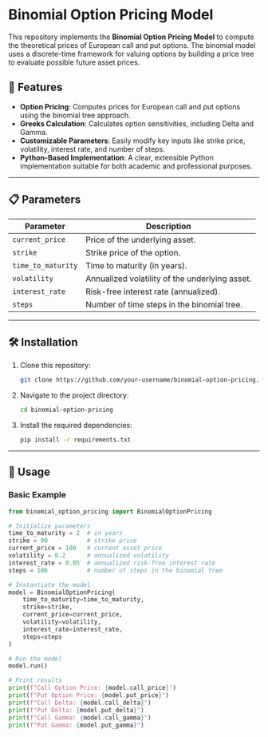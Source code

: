 # Binomial Option Pricing Model

This repository implements the **Binomial Option Pricing Model** to compute the theoretical prices of European call and put options. The binomial model uses a discrete-time framework for valuing options by building a price tree to evaluate possible future asset prices.

## 🚀 Features
- **Option Pricing**: Computes prices for European call and put options using the binomial tree approach.
- **Greeks Calculation**: Calculates option sensitivities, including Delta and Gamma.
- **Customizable Parameters**: Easily modify key inputs like strike price, volatility, interest rate, and number of steps.
- **Python-Based Implementation**: A clear, extensible Python implementation suitable for both academic and professional purposes.

---

## 📋 Parameters
| Parameter               | Description                                       |
|-------------------------|---------------------------------------------------|
| `current_price`         | Price of the underlying asset.                    |
| `strike`                | Strike price of the option.                       |
| `time_to_maturity`      | Time to maturity (in years).                      |
| `volatility`            | Annualized volatility of the underlying asset.    |
| `interest_rate`         | Risk-free interest rate (annualized).             |
| `steps`                 | Number of time steps in the binomial tree.        |

---

## 🛠 Installation
1. Clone this repository:
    ```bash
    git clone https://github.com/your-username/binomial-option-pricing.git
    ```
2. Navigate to the project directory:
    ```bash
    cd binomial-option-pricing
    ```
3. Install the required dependencies:
    ```bash
    pip install -r requirements.txt
    ```

---

## 📝 Usage
### Basic Example
```python
from binomial_option_pricing import BinomialOptionPricing

# Initialize parameters
time_to_maturity = 2  # in years
strike = 90           # strike price
current_price = 100   # current asset price
volatility = 0.2      # annualized volatility
interest_rate = 0.05  # annualized risk-free interest rate
steps = 100           # number of steps in the binomial tree

# Instantiate the model
model = BinomialOptionPricing(
    time_to_maturity=time_to_maturity,
    strike=strike,
    current_price=current_price,
    volatility=volatility,
    interest_rate=interest_rate,
    steps=steps
)

# Run the model
model.run()

# Print results
print(f"Call Option Price: {model.call_price}")
print(f"Put Option Price: {model.put_price}")
print(f"Call Delta: {model.call_delta}")
print(f"Put Delta: {model.put_delta}")
print(f"Call Gamma: {model.call_gamma}")
print(f"Put Gamma: {model.put_gamma}")

